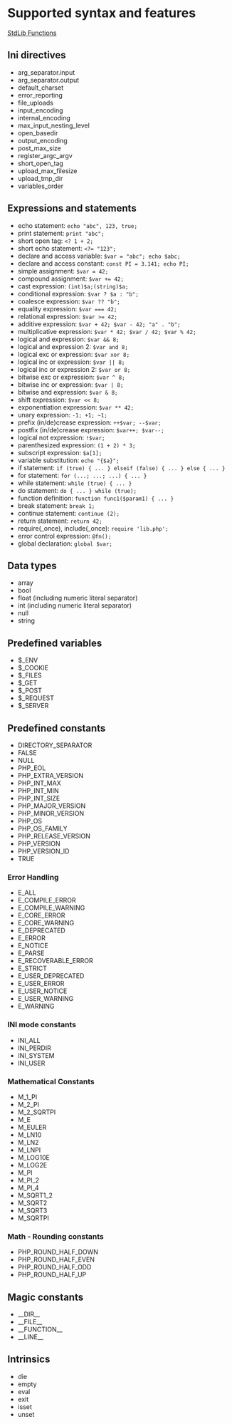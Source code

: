# Supported syntax and features

[StdLib Functions](./StdLib.md)

## Ini directives
- arg_separator.input
- arg_separator.output
- default_charset
- error_reporting
- file_uploads
- input_encoding
- internal_encoding
- max_input_nesting_level
- open_basedir
- output_encoding
- post_max_size
- register_argc_argv
- short_open_tag
- upload_max_filesize
- upload_tmp_dir
- variables_order

## Expressions and statements
- echo statement: `echo "abc", 123, true;`
- print statement: `print "abc";`
- short open tag: `<? 1 + 2;`
- short echo statement: `<?= "123";`
- declare and access variable: `$var = "abc"; echo $abc;`
- declare and access constant: `const PI = 3.141; echo PI;`
- simple assignment: `$var = 42;`
- compound assignment: `$var += 42;`
- cast expression: `(int)$a;(string)$a;`
- conditional expression: `$var ? $a : "b";`
- coalesce expression: `$var ?? "b";`
- equality expression: `$var === 42;`
- relational expression: `$var >= 42;`
- additive expression: `$var + 42; $var - 42; "a" . "b";`
- multiplicative expression: `$var * 42; $var / 42; $var % 42;`
- logical and expression: `$var && 8;`
- logical and expression 2: `$var and 8;`
- logical exc or expression: `$var xor 8;`
- logical inc or expression: `$var || 8;`
- logical inc or expression 2: `$var or 8;`
- bitwise exc or expression: `$var ^ 8;`
- bitwise inc or expression: `$var | 8;`
- bitwise and expression: `$var & 8;`
- shift expression: `$var << 8;`
- exponentiation expression: `$var ** 42;`
- unary expression: `-1; +1; ~1;`
- prefix (in/de)crease expression: `++$var; --$var;`
- postfix (in/de)crease expression: `$var++; $var--;`
- logical not expression: `!$var;`
- parenthesized expression: `(1 + 2) * 3;`
- subscript expression: `$a[1];`
- variable substitution: `echo "{$a}";`
- if statement: `if (true) { ... } elseif (false) { ... } else { ... }`
- for statement: `for (...; ...; ...) { ... }`
- while statement: `while (true) { ... }`
- do statement: `do { ... } while (true);`
- function definition: `function func1($param1) { ... }`
- break statement: `break 1;`
- continue statement: `continue (2);`
- return statement: `return 42;`
- require(_once), include(_once): `require 'lib.php';`
- error control expression: `@fn();`
- global declaration: `global $var;`

## Data types
- array
- bool
- float (including numeric literal separator)
- int  (including numeric literal separator)
- null
- string

## Predefined variables
- $_ENV
- $_COOKIE
- $_FILES
- $_GET
- $_POST
- $_REQUEST
- $_SERVER

## Predefined constants
- DIRECTORY_SEPARATOR
- FALSE
- NULL
- PHP_EOL
- PHP_EXTRA_VERSION
- PHP_INT_MAX
- PHP_INT_MIN
- PHP_INT_SIZE
- PHP_MAJOR_VERSION
- PHP_MINOR_VERSION
- PHP_OS
- PHP_OS_FAMILY
- PHP_RELEASE_VERSION
- PHP_VERSION
- PHP_VERSION_ID
- TRUE

### Error Handling
- E_ALL
- E_COMPILE_ERROR
- E_COMPILE_WARNING
- E_CORE_ERROR
- E_CORE_WARNING
- E_DEPRECATED
- E_ERROR
- E_NOTICE
- E_PARSE
- E_RECOVERABLE_ERROR
- E_STRICT
- E_USER_DEPRECATED
- E_USER_ERROR
- E_USER_NOTICE
- E_USER_WARNING
- E_WARNING

### INI mode constants
- INI_ALL
- INI_PERDIR
- INI_SYSTEM
- INI_USER

### Mathematical Constants
- M_1_PI
- M_2_PI
- M_2_SQRTPI
- M_E
- M_EULER
- M_LN10
- M_LN2
- M_LNPI
- M_LOG10E
- M_LOG2E
- M_PI
- M_PI_2
- M_PI_4
- M_SQRT1_2
- M_SQRT2
- M_SQRT3
- M_SQRTPI

### Math - Rounding constants
- PHP_ROUND_HALF_DOWN
- PHP_ROUND_HALF_EVEN
- PHP_ROUND_HALF_ODD
- PHP_ROUND_HALF_UP

## Magic constants
- \_\_DIR\_\_
- \_\_FILE\_\_
- \_\_FUNCTION\_\_
- \_\_LINE\_\_

## Intrinsics
- die
- empty
- eval
- exit
- isset
- unset
